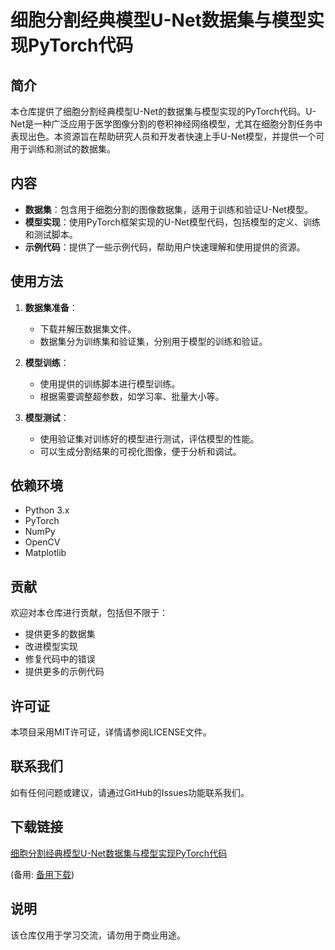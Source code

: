 # 细胞分割经典模型U-Net数据集与模型实现PyTorch代码

## 简介

本仓库提供了细胞分割经典模型U-Net的数据集与模型实现的PyTorch代码。U-Net是一种广泛应用于医学图像分割的卷积神经网络模型，尤其在细胞分割任务中表现出色。本资源旨在帮助研究人员和开发者快速上手U-Net模型，并提供一个可用于训练和测试的数据集。

## 内容

- **数据集**：包含用于细胞分割的图像数据集，适用于训练和验证U-Net模型。
- **模型实现**：使用PyTorch框架实现的U-Net模型代码，包括模型的定义、训练和测试脚本。
- **示例代码**：提供了一些示例代码，帮助用户快速理解和使用提供的资源。

## 使用方法

1. **数据集准备**：
   - 下载并解压数据集文件。
   - 数据集分为训练集和验证集，分别用于模型的训练和验证。

2. **模型训练**：
   - 使用提供的训练脚本进行模型训练。
   - 根据需要调整超参数，如学习率、批量大小等。

3. **模型测试**：
   - 使用验证集对训练好的模型进行测试，评估模型的性能。
   - 可以生成分割结果的可视化图像，便于分析和调试。

## 依赖环境

- Python 3.x
- PyTorch
- NumPy
- OpenCV
- Matplotlib

## 贡献

欢迎对本仓库进行贡献，包括但不限于：
- 提供更多的数据集
- 改进模型实现
- 修复代码中的错误
- 提供更多的示例代码

## 许可证

本项目采用MIT许可证，详情请参阅LICENSE文件。

## 联系我们

如有任何问题或建议，请通过GitHub的Issues功能联系我们。

## 下载链接
[细胞分割经典模型U-Net数据集与模型实现PyTorch代码](https://pan.quark.cn/s/ff323a4bd68b) 

(备用: [备用下载](https://pan.baidu.com/s/1_EVtjPFyyPbWGv0lDaMjRg?pwd=1234))

## 说明

该仓库仅用于学习交流，请勿用于商业用途。
